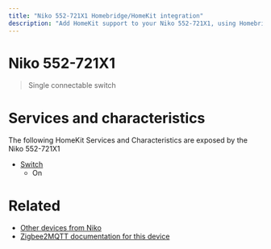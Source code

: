 ```yaml
---
title: "Niko 552-721X1 Homebridge/HomeKit integration"
description: "Add HomeKit support to your Niko 552-721X1, using Homebridge, Zigbee2MQTT and homebridge-z2m."
---
```

<!---
This file has been GENERATED using src/docgen/docgen.ts
DO NOT EDIT THIS FILE MANUALLY!
-->
# Niko 552-721X1
> Single connectable switch


# Services and characteristics
The following HomeKit Services and Characteristics are exposed by
the Niko 552-721X1

* [Switch](../../switch.md)
  * On


# Related
* [Other devices from Niko](../index.md#niko)
* [Zigbee2MQTT documentation for this device](https://www.zigbee2mqtt.io/devices/552-721X1.html)